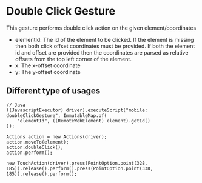 # Double Click Gesture

This gesture performs double click action on the given element/coordinates

- elementId: The id of the element to be clicked. If the element is missing then both click offset coordinates must be provided. If both the element id and offset are provided then the coordinates are parsed as relative offsets from the top left corner of the element.
- x: The x-offset coordinate
- y: The y-offset coordinate

## Different type of usages

```
// Java
((JavascriptExecutor) driver).executeScript("mobile: doubleClickGesture", ImmutableMap.of(
    "elementId", ((RemoteWebElement) element).getId()
));
```
```
Actions action = new Actions(driver);
action.moveTo(element);
action.doubleClick();
action.perform();
```
```
new TouchAction(driver).press(PointOption.point(328, 185)).release().perform().press(PointOption.point(338, 185)).release().perform();
```

